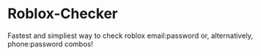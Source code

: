 # Roblox-Checker
Fastest and simpliest way to check roblox email:password or, alternatively, phone:password combos!
